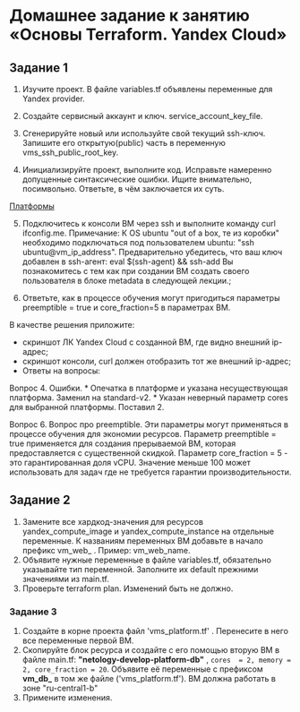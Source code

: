 # Домашнее задание к занятию «Основы Terraform. Yandex Cloud»


## Задание 1

1. Изучите проект. В файле variables.tf объявлены переменные для Yandex provider.

2. Создайте сервисный аккаунт и ключ. service_account_key_file.

3. Сгенерируйте новый или используйте свой текущий ssh-ключ.
Запишите его открытую(public) часть в переменную vms_ssh_public_root_key.

4. Инициализируйте проект, выполните код. Исправьте намеренно допущенные синтаксические ошибки.
Ищите внимательно, посимвольно. Ответьте, в чём заключается их суть.

[Платформы](https://cloud.yandex.com/en/docs/compute/concepts/performance-levels)

5. Подключитесь к консоли ВМ через ssh и выполните команду  curl ifconfig.me.
Примечание: К OS ubuntu "out of a box, те из коробки" необходимо подключаться под пользователем ubuntu: "ssh ubuntu@vm_ip_address". Предварительно убедитесь, что ваш ключ добавлен в ssh-агент: eval $(ssh-agent) && ssh-add Вы познакомитесь с тем как при создании ВМ создать своего пользователя в блоке metadata в следующей лекции.;

6. Ответьте, как в процессе обучения могут пригодиться параметры preemptible = true
и core_fraction=5 в параметрах ВМ.

В качестве решения приложите:
  * скриншот ЛК Yandex Cloud с созданной ВМ, где видно внешний ip-адрес;
  * скриншот консоли, curl должен отобразить тот же внешний ip-адрес;
  * Ответы на вопросы:

  Вопрос 4.  Ошибки.
    * Опечатка в платформе и указана несуществующая платформа. Заменил на standard-v2.
    * Указан неверный параметр cores для выбранной платформы. Поставил 2.

  Вопрос 6. Вопрос про preemptible.
Эти параметры могут применяться в процессе обучения для экономии ресурсов.
Параметр preemptible = true применяется для создания прерываемой ВМ,
которая предоставляется с существенной скидкой. Параметр core_fraction = 5 - это
гарантированная доля vCPU. Значение меньше 100 может использовать для задач
где не требуется гарантии производительности.


## Задание 2

1. Замените все хардкод-значения для ресурсов yandex_compute_image и yandex_compute_instance
на отдельные переменные. К названиям переменных ВМ добавьте в начало префикс vm_web_ . Пример: vm_web_name.
2. Объявите нужные переменные в файле variables.tf, обязательно указывайте тип переменной.
Заполните их default прежними значениями из main.tf.
3. Проверьте terraform plan. Изменений быть не должно.


### Задание 3

1. Создайте в корне проекта файл 'vms_platform.tf' . Перенесите в него все переменные первой ВМ.
2. Скопируйте блок ресурса и создайте с его помощью вторую ВМ в файле main.tf: **"netology-develop-platform-db"** ,  ```cores  = 2, memory = 2, core_fraction = 20```. Объявите её переменные с префиксом **vm_db_** в том же файле ('vms_platform.tf').  ВМ должна работать в зоне "ru-central1-b"
3. Примените изменения.


